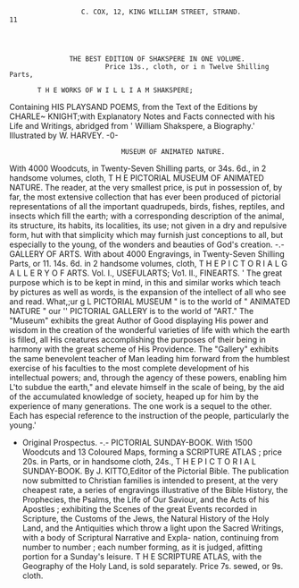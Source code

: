                       C. COX, 12, KING WILLIAM STREET, STRAND.                                       11




                   THE BEST EDITION OF SHAKSPERE IN ONE VOLUME.
                            Price 13s., cloth, or i n Twelve Shilling Parts,

           T H E WORKS OF W I L L I A M SHAKSPERE;
Containing HIS PLAYSAND POEMS,       from the Text of the Editions by CHARLE~
                                                                            KNIGHT;with
Explanatory Notes and Facts connected with his Life and Writings, abridged from ' William
Shakspere, a Biography.' Illustrated by W. HARVEY.
                                                 -0-



                                MUSEUM OF ANIMATED NATURE.
  With 4000 Woodcuts, in Twenty-Seven Shilling parts, or 34s. 6d., in 2 handsome volumes, cloth,
       T H E PICTORIAL MUSEUM OF ANIMATED NATURE.
   The reader, at the very smallest price, is put in possession of, by far, the most extensive collection
that has ever been produced of pictorial representations of all the important quadrupeds, birds,
fishes, reptiles, and insects which fill the earth; with a corresponding description of the animal,
its structure, its habits, its localities, its use; not given in a dry and repulsive form, hut with that
simplicity which may furnish just conceptions to all, but especially to the young, of the wonders
and beauties of God's creation.
                                                -.-
                                         GALLERY OF ARTS.
                   With about 4000 Engravings, in Twenty-Seven Shilling Parts,
                           or 11. 14s. 6d. in 2 handsome volumes, cloth,
             T H E P I C T O R I A L G A L L E R Y O F ARTS.
                             Vol. I., USEFULARTS; Vo1. II., FINEARTS.
    ' The great purpose which is to be kept in mind, in this and similar works which teach by
pictures as well as words, is the expansion of the intellect of all who see and read. What,;ur
g L PICTORIAL MUSEUM  " is to the world of " ANIMATED   NATURE   " our '' PICTORIAL   GALLERY is
to the world of "ART." The "Museum" exhibits the great Author of Good displaying His
power and wisdom in the creation of the wonderful varieties of life with which the earth is
filled, all His creatures accomplishing the purposes of their being in harmony with the great
scheme of His Providence. The "Gallery" exhibits the same benevolent teacher of Man leading
him forward from the humblest exercise of his faculties to the most complete development of his
intellectual powers; and, through the agency of these powers, enabling him L'to subdue the
earth," and elevate himself in the scale of being, by the aid of the accumulated knowledge of
society, heaped up for him by the experience of many generations. The one work is a sequel
to the other. Each has especial reference to the instruction of the people, particularly the young.'
- Original Prospectus.
                                                -.-
                                    PICTORIAL SUNDAY-BOOK.
With 1500 Woodcuts and 13 Coloured Maps, forming a SCRIPTURE ATLAS ; price 20s. in Parts,
                                 or in handsome cloth, 24s.,
                   T H E P I C T O R I A L SUNDAY-BOOK.
                             By J. KITTO,Editor of the Pictorial Bible.
   The publication now submitted to Christian families is intended to present, at the very cheapest
rate, a series of engravings illustrative of the Bible History, the Prophecies, the Psalms, the Life
of Our Saviour, and the Acts of his Apostles ; exhibiting the Scenes of the great Events recorded
in Scripture, the Customs of the Jews, the Natural History of the Holy Land, and the Antiquities
which throw a light upon the Sacred Writings, with a body of Scriptural Narrative and Expla-
nation, continuing from number to number ; each number forming, as it is judged, afitting portion
for a Sunday's leisure.
     T H E SCRIPTURE ATLAS, with the Geography of the Holy Land, is sold separately.
                           Price 7s. sewed, or 9s. cloth.
